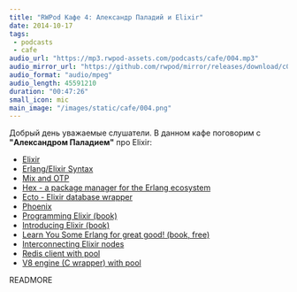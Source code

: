 ```yaml
---
title: "RWPod Кафе 4: Александр Паладий и Elixir"
date: 2014-10-17
tags:
 - podcasts
 - cafe
audio_url: "https://mp3.rwpod-assets.com/podcasts/cafe/004.mp3"
audio_mirror_url: "https://github.com/rwpod/mirror/releases/download/c004/004.mp3"
audio_format: "audio/mpeg"
audio_length: 45591210
duration: "00:47:26"
small_icon: mic
main_image: "/images/static/cafe/004.png"
---
```


Добрый день уважаемые слушатели. В данном кафе поговорим c **"Александром Паладием"** про Elixir:

 - [Elixir](http://elixir-lang.org/)
 - [Erlang/Elixir Syntax](http://elixir-lang.org/crash-course.html)
 - [Mix and OTP](http://elixir-lang.org/getting_started/mix_otp/1.html)
 - [Hex - a package manager for the Erlang ecosystem](https://hex.pm/)
 - [Ecto - Elixir database wrapper](https://github.com/elixir-lang/ecto)
 - [Phoenix](https://github.com/phoenixframework/phoenix)
 - [Programming Elixir (book)](https://pragprog.com/book/elixir/programming-elixir)
 - [Introducing Elixir (book)](http://shop.oreilly.com/product/0636920030584.do)
 - [Learn You Some Erlang for great good! (book, free)](http://learnyousomeerlang.com/content)
 - [Interconnecting Elixir nodes](http://railsware.com/blog/2014/03/26/interconnecting-elixir-nodes/)
 - [Redis client with pool](https://github.com/le0pard/redis_pool)
 - [V8 engine (C wrapper) with pool](https://github.com/le0pard/redis_pool)


READMORE


